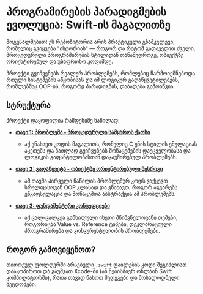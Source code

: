 # პროგრამირების პარადიგმების ევოლუცია: Swift-ის მაგალითზე

მოგესალმებით! ეს რეპოზიტორია არის პრაქტიკული გზამკვლევი, რომელიც გვიყვება "ისტორიას" — როგორ და რატომ გადავედით ძველი, პროცედურული პროგრამირების სტილიდან თანამედროვე, ობიექტზე ორიენტირებულ და უსაფრთხო კოდამდე.

პროექტი გვიჩვენებს რეალურ პრობლემებს, რომლებიც წარმოიქმნებოდა რთული სისტემების აწყობისას და იმ ლოგიკურ გადაწყვეტილებებს, რომლებმაც OOP-ის, როგორც პარადიგმის, დაბადება გამოიწვია.

## სტრუქტურა

პროექტი დაყოფილია რამდენიმე ნაწილად:

* [**თავი 1: პრობლემა - პროცედურული სამყაროს ქაოსი**](./1_Procedural_Problems/README.md)
    * აქ ვნახავთ კოდის მაგალითს, რომელიც C ენის სტილის ემულაციას აკეთებს და ნათლად გვიჩვენებს მონაცემების დაუცველობასა და ლოგიკის გაფანტულობასთან დაკავშირებულ პრობლემებს.

* [**თავი 2: გადაწყვეტა - ობიექტზე ორიენტირებული წესრიგი**](./2_OOP_Solution/README.md)
    * ამ თავში პირველი ნაწილის პრობლემურ კოდს ვაქცევთ სრულფასოვან OOP კლასად და ვნახავთ, როგორ აგვარებს ენკაფსულაცია და მონაცემთა აბსტრაქცია ამ პრობლემებს.

* [**თავი 3: ფუნდამენტური კონცეფციები**](./3_Core_Concepts/)
    * აქ ცალ-ცალკეა განხილული ისეთი მნიშვნელოვანი თემები, როგორიცაა Value vs. Reference ტიპები, დეკლარაციული პროგრამირება და კონკურენტულობის პრობლემები.

## როგორ გამოვიყენოთ?

თითოეულ ფოლდერში არსებული `.swift` ფაილების კოდი შეგიძლიათ დააკოპიროთ და გაუშვათ Xcode-ში (ან ნებისმიერ ონლაინ Swift კომპილატორში), რათა თავად ნახოთ შედეგები და მოსალოდნელი შეცდომები.
